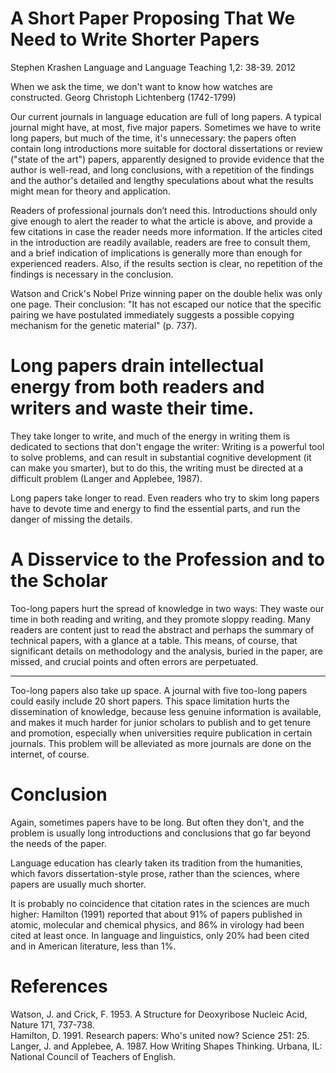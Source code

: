 # A Short Paper Proposing That We Need to Write Shorter Papers

Stephen Krashen Language and Language Teaching 1,2: 38-39. 2012

When we ask the time, we don't want to know how watches are constructed. Georg Christoph Lichtenberg (1742-1799)

Our current journals in language education are full of long papers. A typical journal might have, at most, five major papers. Sometimes we have to write long papers, but much of the time, it's unnecessary: the papers often contain long introductions more suitable for doctoral dissertations or review ("state of the art") papers, apparently designed to provide evidence that the author is well-read, and long conclusions, with a repetition of the findings and the author's detailed and lengthy speculations about what the results might mean for theory and application.

Readers of professional journals don’t need this. Introductions should only give enough to alert the reader to what the article is above, and provide a few citations in case the reader needs more information. If the articles cited in the introduction are readily available, readers are free to consult them, and a brief indication of implications is generally more than enough for experienced readers. Also, if the results section is clear, no repetition of the findings is necessary in the conclusion.

Watson and Crick's Nobel Prize winning paper on the double helix was only one page. Their conclusion: "It has not escaped our notice that the specific pairing we have postulated immediately suggests a possible copying mechanism for the genetic material" (p. 737).

# Long papers drain intellectual energy from both readers and writers and waste their time.

They take longer to write, and much of the energy in writing them is dedicated to sections that don't engage the writer: Writing is a powerful tool to solve problems, and can result in substantial cognitive development (it can make you smarter), but to do this, the writing must be directed at a difficult problem (Langer and Applebee, 1987).

Long papers take longer to read. Even readers who try to skim long papers have to devote time and energy to find the essential parts, and run the danger of missing the details.

# A Disservice to the Profession and to the Scholar

Too-long papers hurt the spread of knowledge in two ways: They waste our time in both reading and writing, and they promote sloppy reading. Many readers are content just to read the abstract and perhaps the summary of technical papers, with a glance at a table. This means, of course, that significant details on methodology and the analysis, buried in the paper, are missed, and crucial points and often errors are perpetuated.

---

Too-long papers also take up space. A journal with five too-long papers could easily include 20 short papers. This space limitation hurts the dissemination of knowledge, because less genuine information is available, and makes it much harder for junior scholars to publish and to get tenure and promotion, especially when universities require publication in certain journals. This problem will be alleviated as more journals are done on the internet, of course.

# Conclusion

Again, sometimes papers have to be long. But often they don't, and the problem is usually long introductions and conclusions that go far beyond the needs of the paper.

Language education has clearly taken its tradition from the humanities, which favors dissertation-style prose, rather than the sciences, where papers are usually much shorter.

It is probably no coincidence that citation rates in the sciences are much higher: Hamilton (1991) reported that about 91% of papers published in atomic, molecular and chemical physics, and 86% in virology had been cited at least once. In language and linguistics, only 20% had been cited and in American literature, less than 1%.

# References

Watson, J. and Crick, F. 1953. A Structure for Deoxyribose Nucleic Acid, Nature 171, 737-738.  
Hamilton, D. 1991. Research papers: Who's united now? Science 251: 25.  
Langer, J. and Applebee, A. 1987. How Writing Shapes Thinking. Urbana, IL: National Council of Teachers of English.
